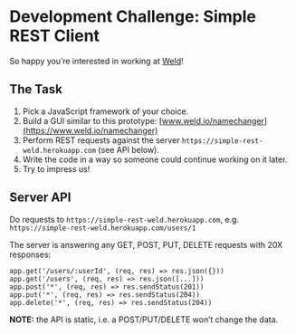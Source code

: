 # Development Challenge: Simple REST Client

So happy you’re interested in working at [Weld](https://www.weld.io)!

## The Task

1. Pick a JavaScript framework of your choice.
2. Build a GUI similar to this prototype: [www.weld.io/namechanger](https://www.weld.io/namechanger)
3. Perform REST requests against the server `https://simple-rest-weld.herokuapp.com` (see API below).
4. Write the code in a way so someone could continue working on it later.
5. Try to impress us!

## Server API

Do requests to `https://simple-rest-weld.herokuapp.com`, e.g. `https://simple-rest-weld.herokuapp.com/users/1`

The server is answering any GET, POST, PUT, DELETE requests with 20X responses:

    app.get('/users/:userId', (req, res) => res.json({}))
    app.get('/users', (req, res) => res.json([...]))
    app.post('*', (req, res) => res.sendStatus(201))
    app.put('*', (req, res) => res.sendStatus(204))
    app.delete('*', (req, res) => res.sendStatus(204))

**NOTE:** the API is static, i.e. a POST/PUT/DELETE won’t change the data.
